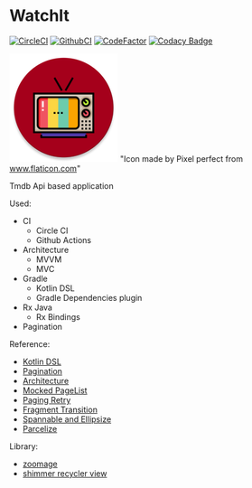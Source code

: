 # WatchIt

[![CircleCI](https://circleci.com/gh/andor201995/WatchIt/tree/master.svg?style=svg&circle-token=20f351f854fb137ee73f7d0795a571201e910e56)](https://circleci.com/gh/andor201995/WatchIt/tree/master)
[![GithubCI](https://github.com/andor201995/WatchIt/workflows/Java%20CI/badge.svg)](https://github.com/andor201995/WatchIt/actions?query=workflow%3A%22Java+CI%22)
[![CodeFactor](https://www.codefactor.io/repository/github/andor201995/watchit/badge)](https://www.codefactor.io/repository/github/andor201995/watchit)
[![Codacy Badge](https://app.codacy.com/project/badge/Grade/d80cb12311d445ea85dd511e79c59cb5)](https://www.codacy.com/manual/andor201995/WatchIt?utm_source=github.com&amp;utm_medium=referral&amp;utm_content=andor201995/WatchIt&amp;utm_campaign=Badge_Grade)

![Application icon](https://github.com/andor201995/WatchIt/blob/master/app/src/main/res/mipmap-xxxhdpi/ic_launcher_watch_it_round.png)
"Icon made by Pixel perfect from www.flaticon.com"

Tmdb Api based application 

Used:
  * CI
      * Circle CI
      * Github Actions
  * Architecture
      * MVVM
      * MVC
  * Gradle
      * Kotlin DSL
      * Gradle Dependencies plugin
  * Rx Java
      * Rx Bindings
  * Pagination

Reference:
  * [Kotlin DSL](https://proandroiddev.com/gradle-dependency-management-with-kotlin-94eed4df9a28)
  * [Pagination](https://proandroiddev.com/8-steps-to-implement-paging-library-in-android-d02500f7fffe)
  * [Architecture](https://www.techyourchance.com/architecture-diagrams-android-applications/)
  * [Mocked PageList](https://stackoverflow.com/a/52511874/7972699)
  * [Paging Retry](https://github.com/android/architecture-components-samples/blob/master/PagingWithNetworkSample/app/src/main/java/com/android/example/paging/pagingwithnetwork/reddit/repository/inMemory/byPage/PageKeyedSubredditDataSource.kt)
  * [Fragment Transition](https://medium.com/@serbelga/shared-elements-in-android-navigation-architecture-component-bc5e7922ecdf)
  * [Spannable and Ellipsize](https://stackoverflow.com/q/14691511/7972699)
  * [Parcelize](https://android.jlelse.eu/yet-another-awesome-kotlin-feature-parcelize-5439718ba220)

Library:
  * [zoomage](https://github.com/jsibbold/zoomage)
  * [shimmer recycler view](https://android-arsenal.com/details/1/7612)
